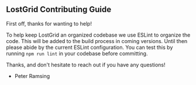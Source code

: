 ## LostGrid Contributing Guide

First off, thanks for wanting to help!

To help keep LostGrid an organized codebase we use ESLint to organize the code. This will be added to the build process in coming versions. Until then please abide by the current ESLint configuration. You can test this by running `npm run lint` in your codebase before committing.

Thanks, and don't hesitate to reach out if you have any questions!

- Peter Ramsing
